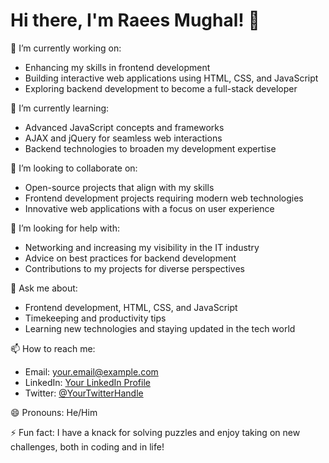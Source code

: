 # Hi there, I'm Raees Mughal! 👋

🔭 I’m currently working on:
- Enhancing my skills in frontend development
- Building interactive web applications using HTML, CSS, and JavaScript
- Exploring backend development to become a full-stack developer

🌱 I’m currently learning:
- Advanced JavaScript concepts and frameworks
- AJAX and jQuery for seamless web interactions
- Backend technologies to broaden my development expertise

👯 I’m looking to collaborate on:
- Open-source projects that align with my skills
- Frontend development projects requiring modern web technologies
- Innovative web applications with a focus on user experience

🤔 I’m looking for help with:
- Networking and increasing my visibility in the IT industry
- Advice on best practices for backend development
- Contributions to my projects for diverse perspectives

💬 Ask me about:
- Frontend development, HTML, CSS, and JavaScript
- Timekeeping and productivity tips
- Learning new technologies and staying updated in the tech world

📫 How to reach me:
- Email: [your.email@example.com](mailto:your.email@example.com)
- LinkedIn: [Your LinkedIn Profile](https://www.linkedin.com/in/yourprofile)
- Twitter: [@YourTwitterHandle](https://twitter.com/YourTwitterHandle)

😄 Pronouns: He/Him

⚡ Fun fact: I have a knack for solving puzzles and enjoy taking on new challenges, both in coding and in life!

